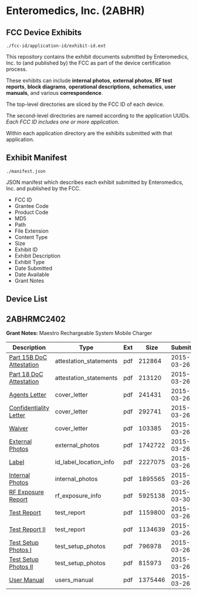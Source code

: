 # Enteromedics, Inc. (2ABHR)
## FCC Device Exhibits

```
./fcc-id/application-id/exhibit-id.ext
```

This repository contains the exhibit documents submitted by Enteromedics, Inc. to (and published by) the FCC as part of the device certification process.

These exhibits can include **internal photos**, **external photos**, **RF test reports**, **block diagrams**, **operational descriptions**, **schematics**, **user manuals**, and various **correspondence**.

The top-level directories are sliced by the FCC ID of each device.

The second-level directories are named according to the application UUIDs. *Each FCC ID includes one or more application.*

Within each application directory are the exhibits submitted with that application. 

## Exhibit Manifest

```
./manifest.json
```

JSON manifest which describes each exhibit submitted by Enteromedics, Inc. and published by the FCC.

- FCC ID
- Grantee Code
- Product Code
- MD5
- Path
- File Extension
- Content Type
- Size
- Exhibit ID
- Exhibit Description
- Exhibit Type
- Date Submitted
- Date Available
- Grant Notes

## Device List
## 2ABHRMC2402
**Grant Notes:** Maestro Rechargeable System Mobile Charger

| Description | Type | Ext | Size | Submitted | Available |
| ----------- | ---- | --- | ---- | --------- | --------- |
| [Part 15B DoC Attestation](2ABHRMC2402/a48f5f338dbb26389bf4f48bfda64035/2567413.pdf) | attestation_statements | pdf | 212864 | 2015-03-26 | 2015-04-01 |
| [Part 18 DoC Attestation](2ABHRMC2402/a48f5f338dbb26389bf4f48bfda64035/2567414.pdf) | attestation_statements | pdf | 213120 | 2015-03-26 | 2015-04-01 |
| [Agents Letter](2ABHRMC2402/a48f5f338dbb26389bf4f48bfda64035/2567429.pdf) | cover_letter | pdf | 241431 | 2015-03-26 | 2015-04-01 |
| [Confidentiality Letter](2ABHRMC2402/a48f5f338dbb26389bf4f48bfda64035/2567430.pdf) | cover_letter | pdf | 292741 | 2015-03-26 | 2015-04-01 |
| [Waiver](2ABHRMC2402/a48f5f338dbb26389bf4f48bfda64035/2567431.pdf) | cover_letter | pdf | 103385 | 2015-03-26 | 2015-04-01 |
| [External Photos](2ABHRMC2402/a48f5f338dbb26389bf4f48bfda64035/2567415.pdf) | external_photos | pdf | 1742722 | 2015-03-26 | 2015-09-22 |
| [Label](2ABHRMC2402/a48f5f338dbb26389bf4f48bfda64035/2567412.pdf) | id_label_location_info | pdf | 2227075 | 2015-03-26 | 2015-04-01 |
| [Internal Photos	](2ABHRMC2402/a48f5f338dbb26389bf4f48bfda64035/2567423.pdf) | internal_photos | pdf | 1895565 | 2015-03-26 | 2015-09-22 |
| [RF Exposure Report](2ABHRMC2402/a48f5f338dbb26389bf4f48bfda64035/2569727.pdf) | rf_exposure_info | pdf | 5925138 | 2015-03-30 | 2015-04-01 |
| [Test Report](2ABHRMC2402/a48f5f338dbb26389bf4f48bfda64035/2567418.pdf) | test_report | pdf | 1159800 | 2015-03-26 | 2015-04-01 |
| [Test Report II](2ABHRMC2402/a48f5f338dbb26389bf4f48bfda64035/2567419.pdf) | test_report | pdf | 1134639 | 2015-03-26 | 2015-04-01 |
| [Test Setup Photos I](2ABHRMC2402/a48f5f338dbb26389bf4f48bfda64035/2567420.pdf) | test_setup_photos | pdf | 796978 | 2015-03-26 | 2015-09-22 |
| [Test Setup Photos II](2ABHRMC2402/a48f5f338dbb26389bf4f48bfda64035/2567421.pdf) | test_setup_photos | pdf | 815973 | 2015-03-26 | 2015-09-22 |
| [User Manual](2ABHRMC2402/a48f5f338dbb26389bf4f48bfda64035/2567422.pdf) | users_manual | pdf | 1375446 | 2015-03-26 | 2015-09-22 |
